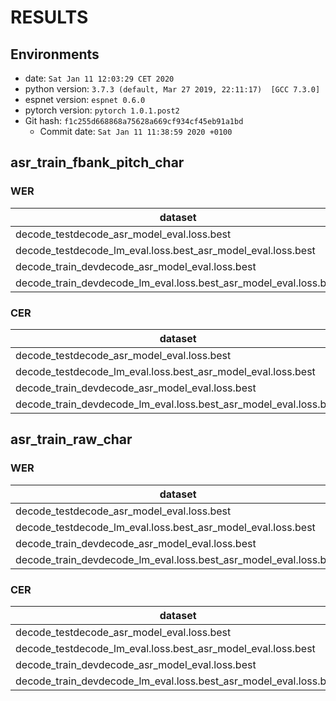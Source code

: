 <!-- Generated by scripts/utils/show_asr_result.sh -->
# RESULTS
## Environments
- date: `Sat Jan 11 12:03:29 CET 2020`
- python version: `3.7.3 (default, Mar 27 2019, 22:11:17)  [GCC 7.3.0]`
- espnet version: `espnet 0.6.0`
- pytorch version: `pytorch 1.0.1.post2`
- Git hash: `f1c255d668868a75628a669cf934cf45eb91a1bd`
  - Commit date: `Sat Jan 11 11:38:59 2020 +0100`

## asr_train_fbank_pitch_char
### WER

|dataset|Snt|Wrd|Corr|Sub|Del|Ins|Err|S.Err|
|---|---|---|---|---|---|---|---|---|
|decode_testdecode_asr_model_eval.loss.best|760|7722|51.0|48.1|0.9|0.7|49.7|96.6|
|decode_testdecode_lm_eval.loss.best_asr_model_eval.loss.best|760|7722|62.3|36.6|1.0|0.6|38.2|91.6|
|decode_train_devdecode_asr_model_eval.loss.best|100|927|50.3|49.6|0.1|0.1|49.8|99.0|
|decode_train_devdecode_lm_eval.loss.best_asr_model_eval.loss.best|100|927|59.5|40.2|0.2|0.0|40.5|96.0|

### CER

|dataset|Snt|Wrd|Corr|Sub|Del|Ins|Err|S.Err|
|---|---|---|---|---|---|---|---|---|
|decode_testdecode_asr_model_eval.loss.best|760|32771|83.3|11.7|4.9|3.0|19.7|96.6|
|decode_testdecode_lm_eval.loss.best_asr_model_eval.loss.best|760|32771|85.5|11.0|3.5|3.5|18.0|91.6|
|decode_train_devdecode_asr_model_eval.loss.best|100|4007|83.6|12.8|3.6|2.6|19.0|99.0|
|decode_train_devdecode_lm_eval.loss.best_asr_model_eval.loss.best|100|4007|85.1|12.2|2.6|2.8|17.7|96.0|

## asr_train_raw_char
### WER

|dataset|Snt|Wrd|Corr|Sub|Del|Ins|Err|S.Err|
|---|---|---|---|---|---|---|---|---|
|decode_testdecode_asr_model_eval.loss.best|760|7722|48.3|50.9|0.8|0.6|52.3|98.3|
|decode_testdecode_lm_eval.loss.best_asr_model_eval.loss.best|760|7722|61.1|38.3|0.6|0.6|39.4|92.9|
|decode_train_devdecode_asr_model_eval.loss.best|100|927|44.9|55.0|0.1|0.1|55.2|100.0|
|decode_train_devdecode_lm_eval.loss.best_asr_model_eval.loss.best|100|927|57.6|42.4|0.0|0.1|42.5|99.0|

### CER

|dataset|Snt|Wrd|Corr|Sub|Del|Ins|Err|S.Err|
|---|---|---|---|---|---|---|---|---|
|decode_testdecode_asr_model_eval.loss.best|760|32771|81.8|12.7|5.5|2.6|20.8|98.3|
|decode_testdecode_lm_eval.loss.best_asr_model_eval.loss.best|760|32771|85.1|11.9|3.0|3.6|18.5|92.9|
|decode_train_devdecode_asr_model_eval.loss.best|100|4007|80.8|14.6|4.6|1.7|20.9|100.0|
|decode_train_devdecode_lm_eval.loss.best_asr_model_eval.loss.best|100|4007|83.9|13.7|2.4|2.9|19.0|99.0|
